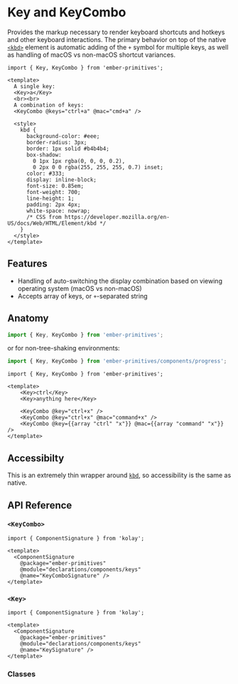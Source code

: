 # Key and KeyCombo

Provides the markup necessary to render keyboard shortcuts and hotkeys and other keyboard interactions. The primary behavior on top of the native [`<kbd>`][mdn-kbd] element is automatic adding of the `+` symbol for multiple keys, as well as handling of macOS vs non-macOS shortcut variances.

[mdn-kbd]: https://developer.mozilla.org/en-US/docs/Web/HTML/Element/kbd

<div class="featured-demo">

```gjs live preview
import { Key, KeyCombo } from 'ember-primitives';

<template>
  A single key:
  <Key>a</Key>
  <br><br>
  A combination of keys: 
  <KeyCombo @keys="ctrl+a" @mac="cmd+a" />

  <style>
    kbd {
      background-color: #eee;
      border-radius: 3px;
      border: 1px solid #b4b4b4;
      box-shadow:
        0 1px 1px rgba(0, 0, 0, 0.2),
        0 2px 0 0 rgba(255, 255, 255, 0.7) inset;
      color: #333;
      display: inline-block;
      font-size: 0.85em;
      font-weight: 700;
      line-height: 1;
      padding: 2px 4px;
      white-space: nowrap;
      /* CSS from https://developer.mozilla.org/en-US/docs/Web/HTML/Element/kbd */
    } 
  </style>
</template>
```

</div>

## Features

* Handling of auto-switching the display combination based on viewing operating system (macOS vs non-macOS)
* Accepts array of keys, or `+`-separated string

## Anatomy

```js 
import { Key, KeyCombo } from 'ember-primitives';
```

or for non-tree-shaking environments:
```js 
import { Key, KeyCombo } from 'ember-primitives/components/progress';
```


```gjs 
import { Key, KeyCombo } from 'ember-primitives';

<template>
    <Key>ctrl</Key>
    <Key>anything here</Key>

    <KeyCombo @key="ctrl+x" />
    <KeyCombo @key="ctrl+x" @mac="command+x" />
    <KeyCombo @key={{array "ctrl" "x"}} @mac={{array "command" "x"}} />
</template>
```

## Accessibilty

This is an extremely thin wrapper around [`kbd`][mdn-kbd], so accessibility is the same as native.

## API Reference

### `<KeyCombo>`

```gjs live no-shadow
import { ComponentSignature } from 'kolay';

<template>
  <ComponentSignature 
    @package="ember-primitives" 
    @module="declarations/components/keys" 
    @name="KeyComboSignature" />
</template>
```

### `<Key>`

```gjs live no-shadow
import { ComponentSignature } from 'kolay';

<template>
  <ComponentSignature 
    @package="ember-primitives" 
    @module="declarations/components/keys" 
    @name="KeySignature" />
</template>
```

### Classes
